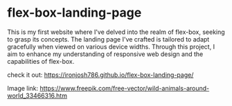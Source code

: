 # flex-box-landing-page
This is my first website where I've delved into the realm of flex-box, seeking to grasp its concepts. The landing page I've crafted is tailored to adapt gracefully when viewed on various device widths. Through this project, I aim to enhance my understanding of responsive web design and the capabilities of flex-box.

check it out: https://ironjosh786.github.io/flex-box-landing-page/

Image link:
https://www.freepik.com/free-vector/wild-animals-around-world_33466316.htm

